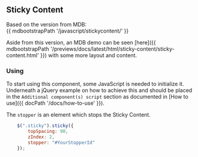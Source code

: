## Sticky Content

Based on the version from MDB:<br>
{{ mdbootstrapPath '/javascript/stickycontent/' }}

Aside from this version, an MDB demo can be seen [here]({{ mdbootstrapPath '/previews/docs/latest/html/sticky-content/sticky-content.html' }}) with some more layout and content.

### Using

To start using this component, some JavaScript is needed to initialize it.<br>
Underneath a jQuery example on how to achieve this and should be placed in the `Additional component(s) script` section as documented in [How to use]({{ docPath '/docs/how-to-use' }}).

The `stopper` is an element which stops the Sticky Content.

```javascript
    $(".sticky").sticky({
        topSpacing: 90,
        zIndex: 2,
        stopper: "#YourStopperId"
    });
```
